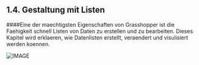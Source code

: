 ## 1.4. Gestaltung mit Listen

####Eine der maechtigsten Eigenschaften von Grasshopper ist die Faehigkeit schnell Listen von Daten zu erstellen und zu bearbeiten. Dieses Kapitel wird erklaeren, wie Datenlisten erstellt, veraendert und visulisiert werden koennen.

![IMAGE](images/1-4/1-4_001-designing-with-lists.png)

